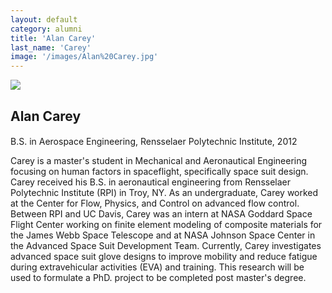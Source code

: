 ```yaml
---
layout: default
category: alumni
title: 'Alan Carey'
last_name: 'Carey'
image: '/images/Alan%20Carey.jpg'
---
```


<img src="{{ page.image }}">

<h2 class="team-title">Alan Carey</h2>
<h4 class="team-position"></h4>
<p>B.S. in Aerospace Engineering, Rensselaer Polytechnic Institute, 2012</p>
<p>Carey is a master's student in Mechanical and Aeronautical Engineering focusing on human factors in spaceflight, specifically space suit design. Carey received his B.S. in aeronautical engineering from Rensselaer Polytechnic Institute (RPI) in Troy, NY. As an undergraduate, Carey worked at the Center for Flow, Physics, and Control on advanced flow control. Between RPI and UC Davis, Carey was an intern at NASA Goddard Space Flight Center working on finite element modeling of composite materials for the James Webb Space Telescope and at NASA Johnson Space Center in the Advanced Space Suit Development Team. Currently, Carey investigates advanced space suit glove designs to improve mobility and reduce fatigue during extravehicular activities (EVA) and training. This research will be used to formulate a PhD. project to be completed post master's degree. </p>
<ul class="team-member-other-info"></ul>
